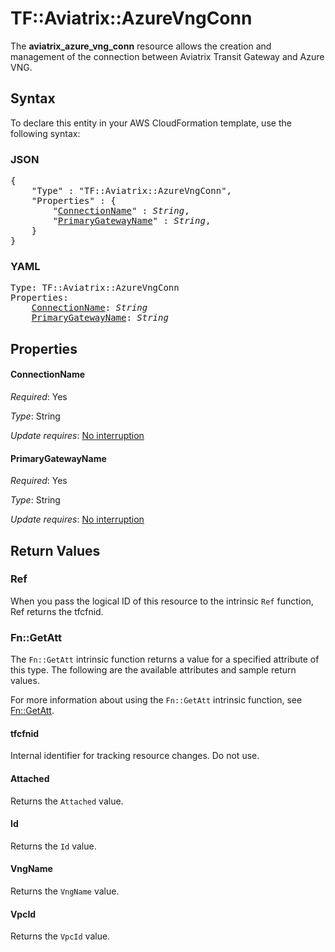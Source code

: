 # TF::Aviatrix::AzureVngConn

The **aviatrix_azure_vng_conn** resource allows the creation and management of the connection between Aviatrix Transit Gateway and Azure VNG.

## Syntax

To declare this entity in your AWS CloudFormation template, use the following syntax:

### JSON

<pre>
{
    "Type" : "TF::Aviatrix::AzureVngConn",
    "Properties" : {
        "<a href="#connectionname" title="ConnectionName">ConnectionName</a>" : <i>String</i>,
        "<a href="#primarygatewayname" title="PrimaryGatewayName">PrimaryGatewayName</a>" : <i>String</i>,
    }
}
</pre>

### YAML

<pre>
Type: TF::Aviatrix::AzureVngConn
Properties:
    <a href="#connectionname" title="ConnectionName">ConnectionName</a>: <i>String</i>
    <a href="#primarygatewayname" title="PrimaryGatewayName">PrimaryGatewayName</a>: <i>String</i>
</pre>

## Properties

#### ConnectionName

_Required_: Yes

_Type_: String

_Update requires_: [No interruption](https://docs.aws.amazon.com/AWSCloudFormation/latest/UserGuide/using-cfn-updating-stacks-update-behaviors.html#update-no-interrupt)

#### PrimaryGatewayName

_Required_: Yes

_Type_: String

_Update requires_: [No interruption](https://docs.aws.amazon.com/AWSCloudFormation/latest/UserGuide/using-cfn-updating-stacks-update-behaviors.html#update-no-interrupt)

## Return Values

### Ref

When you pass the logical ID of this resource to the intrinsic `Ref` function, Ref returns the tfcfnid.

### Fn::GetAtt

The `Fn::GetAtt` intrinsic function returns a value for a specified attribute of this type. The following are the available attributes and sample return values.

For more information about using the `Fn::GetAtt` intrinsic function, see [Fn::GetAtt](https://docs.aws.amazon.com/AWSCloudFormation/latest/UserGuide/intrinsic-function-reference-getatt.html).

#### tfcfnid

Internal identifier for tracking resource changes. Do not use.

#### Attached

Returns the <code>Attached</code> value.

#### Id

Returns the <code>Id</code> value.

#### VngName

Returns the <code>VngName</code> value.

#### VpcId

Returns the <code>VpcId</code> value.

